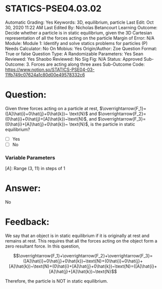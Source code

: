 # STATICS-PSE04.03.02

Automatic Grading: Yes
Keywords: 3D, equilibrium, particle
Last Edit: Oct 30, 2020 11:22 AM
Last Edited By: Nicholas Betancourt
Learning Outcome: Decide whether a particle is in static equilibrium, given the 3D Cartesian representation of all the forces acting on the particle
Margin of Error: N/A
Module: Module 1: Identify and solve statics problems for particles (P)
Needs Calculator: No
On Mobius: Yes
Origin/Author: Zoe
Question Format: True or false
Question Type: A
Randomizable Parameters: Yes
Sean Reviewed: Yes
Shaobo Reviewed: No
Sig Fig: N/A
Status: Approved
Sub-Outcome: 3. Forces are acting along three axes
Sub-Outcome Code: https://www.notion.so/STATICS-PSE04-03-11fb749c07624a1c80d00e49578332c6

# Question:

Given three forces acting on a particle at rest, $\overrightarrow{F_1}=([A]\hat{i}+0\hat{j}+0\hat{k})~ \text{N}$ and $\overrightarrow{F_2}=(0\hat{i}+0\hat{j}+[A]\hat{k})~\text{N}$, and  $\overrightarrow{F_3}=(0\hat{i}+[A]\hat{j}+0\hat{k})~ \text{N}$, is the particle in static equilibrium?

- [ ]  Yes
- [ ]  No

### Variable Parameters

$[A]:$ Range (3, 11) in steps of 1

# Answer:

No

# Feedback:

We say that an object is in static equilibrium if it is originally at rest and remains at rest. This requires that all the forces acting on the object form a zero resultant force. In this question, 

$$\overrightarrow{F_1}+\overrightarrow{F_2}+\overrightarrow{F_3}=([A]\hat{i}+0\hat{j}+0\hat{k})~\text{N}+(0\hat{i}+0\hat{j}+[A]\hat{k})~\text{N}+(0\hat{i}+[A]\hat{j}+0\hat{k})~\text{N}=([A]\hat{i}+[A]\hat{j}+[A]\hat{k})~\text{N}$$

Therefore, the particle is NOT in static equilibrium.